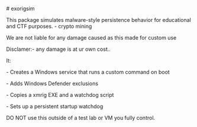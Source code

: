 \# exorigsim



This package simulates malware-style persistence behavior for educational and CTF purposes. - crypto mining

We are not liable for any damage caused as this made for custom use

Disclamer:- any damage is at ur own cost..



It:



\- Creates a Windows service that runs a custom command on boot

\- Adds Windows Defender exclusions

\- Copies a xmrig EXE and a watchdog script

\- Sets up a persistent startup watchdog



DO NOT use this outside of a test lab or VM you fully control.



